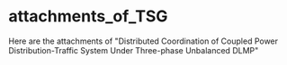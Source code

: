# attachments_of_TSG
Here are the attachments of "Distributed Coordination of Coupled Power Distribution-Traffic System Under Three-phase Unbalanced DLMP"

